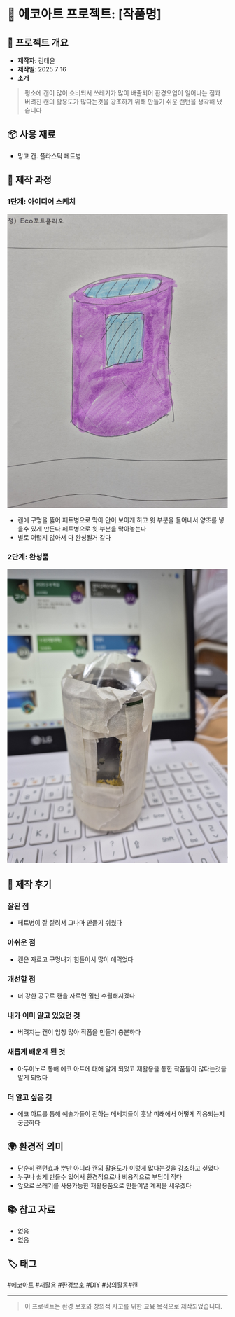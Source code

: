 # 🌱 에코아트 프로젝트: [작품명]

## 📖 프로젝트 개요
- **제작자**: 김태윤
- **제작일**: 2025 7 16
- **소개**
> 평소에 캔이 많이 소비되서 쓰레기가 많이 배출되어 환경오염이 일어나는 점과 버려진 캔의 활용도가 많다는것을 강조하기 위해 만들기 쉬운 랜턴을 생각해 냈습니다

## 📦 사용 재료
- 망고 캔. 플라스틱 페트병

## 🔧 제작 과정

### 1단계: 아이디어 스케치
![스케치 이미지](20250716_104957.jpg)
- 캔에 구멍을 뚫어 페트병으로 막아 안이 보아게 하고 윗 부분을 들어내서 양초를 넣을수 있게 만든다 페트병으로 윗 부분을 막아놓는다
- 별로 어렵지 않아서 다 완성될거 같다

### 2단계: 완성품
![완성품 1](20250716_095051.jpg)

## 💭 제작 후기
### 잘된 점
- 페트병이 잘 잘려서 그나마 만들기 쉬웠다

### 아쉬운 점
- 캔은 자르고 구멍내기 힘들어서 많이 애먹었다

### 개선할 점
- 더 강한 공구로 캔을 자르면 훨씬 수월해지겠다

### 내가 이미 알고 있었던 것
- 버려지는 캔이 엄청 많아 작품을 만들기 충분하다

### 새롭게 배운게 된 것
- 아두이노로 통해 에코 아트에 대해 알게 되었고 재활용을 통한 작품들이 많다는것을 알게 되었다

### 더 알고 싶은 것
- 에코 아트를 통해 예술가들이 전하는 메세지들이 훗날 미래에서 어떻게 작용되는지 궁금하다

## 🌍 환경적 의미
- 단순히 랜턴효과 뿐만 아니라 캔의 활용도가 이렇게 많다는것을 강조하고 싶었다
- 누구나 쉽게 만들수 있어서 환경적으로나 비용적으로 부담이 적다
- 앞으로 쓰래기를 사용가능한 재활용품으로 만들어낼 계획을 세우겠다

## 📚 참고 자료
- 없음
- 없음

## 🏷️ 태그
#에코아트 #재활용 #환경보호 #DIY #창의활동#캔

---

> 이 프로젝트는 환경 보호와 창의적 사고를 위한 교육 목적으로 제작되었습니다.
